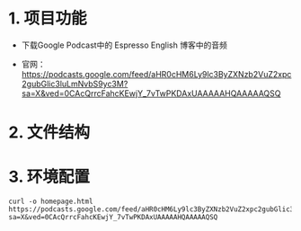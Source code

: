# 1. 项目功能

- 下载Google Podcast中的 Espresso English 博客中的音频

- 官网：https://podcasts.google.com/feed/aHR0cHM6Ly9lc3ByZXNzb2VuZ2xpc2gubGlic3luLmNvbS9yc3M?sa=X&ved=0CAcQrrcFahcKEwjY_7vTwPKDAxUAAAAAHQAAAAAQSQ
  
# 2. 文件结构


# 3. 环境配置


```
curl -o homepage.html https://podcasts.google.com/feed/aHR0cHM6Ly9lc3ByZXNzb2VuZ2xpc2gubGlic3luLmNvbS9yc3M?sa=X&ved=0CAcQrrcFahcKEwjY_7vTwPKDAxUAAAAAHQAAAAAQSQ
```


